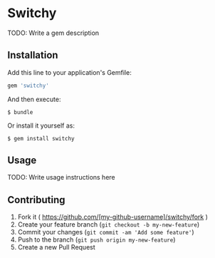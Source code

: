 # Switchy

TODO: Write a gem description

## Installation

Add this line to your application's Gemfile:

```ruby
gem 'switchy'
```

And then execute:

    $ bundle

Or install it yourself as:

    $ gem install switchy

## Usage

TODO: Write usage instructions here

## Contributing

1. Fork it ( https://github.com/[my-github-username]/switchy/fork )
2. Create your feature branch (`git checkout -b my-new-feature`)
3. Commit your changes (`git commit -am 'Add some feature'`)
4. Push to the branch (`git push origin my-new-feature`)
5. Create a new Pull Request
